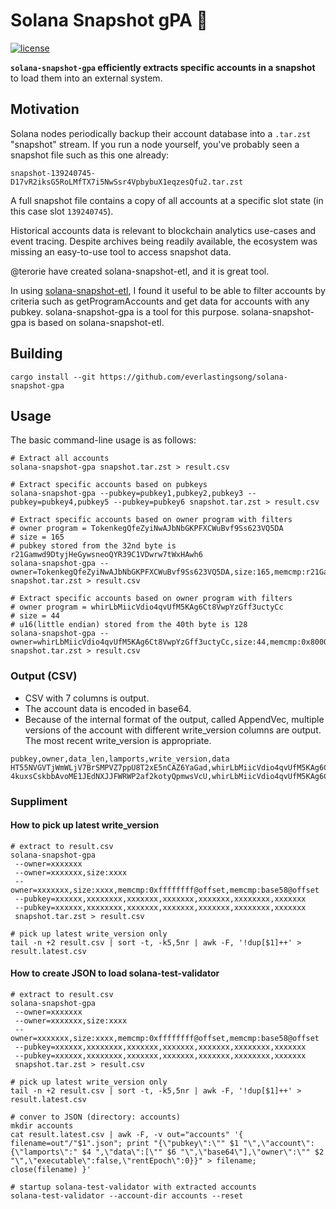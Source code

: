 # Solana Snapshot gPA 🧙

[![license](https://img.shields.io/badge/license-Apache--2.0-blue?style=flat-square)](#license)

**`solana-snapshot-gpa` efficiently extracts specific accounts in a snapshot** to load them into an external system.

## Motivation

Solana nodes periodically backup their account database into a `.tar.zst` "snapshot" stream.
If you run a node yourself, you've probably seen a snapshot file such as this one already:

```
snapshot-139240745-D17vR2iksG5RoLMfTX7i5NwSsr4VpbybuX1eqzesQfu2.tar.zst
```

A full snapshot file contains a copy of all accounts at a specific slot state (in this case slot `139240745`).

Historical accounts data is relevant to blockchain analytics use-cases and event tracing.
Despite archives being readily available, the ecosystem was missing an easy-to-use tool to access snapshot data.

@terorie have created solana-snapshot-etl, and it is great tool.

In using [solana-snapshot-etl](https://github.com/terorie/solana-snapshot-etl),
I found it useful to be able to filter accounts by criteria such as getProgramAccounts and get data for accounts with any pubkey.
solana-snapshot-gpa is a tool for this purpose. solana-snapshot-gpa is based on solana-snapshot-etl.

## Building

```shell
cargo install --git https://github.com/everlastingsong/solana-snapshot-gpa
```

## Usage

The basic command-line usage is as follows:

```
# Extract all accounts
solana-snapshot-gpa snapshot.tar.zst > result.csv

# Extract specific accounts based on pubkeys
solana-snapshot-gpa --pubkey=pubkey1,pubkey2,pubkey3 --pubkey=pubkey4,pubkey5 --pubkey=pubkey6 snapshot.tar.zst > result.csv

# Extract specific accounts based on owner program with filters
# owner program = TokenkegQfeZyiNwAJbNbGKPFXCWuBvf9Ss623VQ5DA
# size = 165
# pubkey stored from the 32nd byte is r21Gamwd9DtyjHeGywsneoQYR39C1VDwrw7tWxHAwh6
solana-snapshot-gpa --owner=TokenkegQfeZyiNwAJbNbGKPFXCWuBvf9Ss623VQ5DA,size:165,memcmp:r21Gamwd9DtyjHeGywsneoQYR39C1VDwrw7tWxHAwh6@32 snapshot.tar.zst > result.csv

# Extract specific accounts based on owner program with filters
# owner program = whirLbMiicVdio4qvUfM5KAg6Ct8VwpYzGff3uctyCc
# size = 44
# u16(little endian) stored from the 40th byte is 128
solana-snapshot-gpa --owner=whirLbMiicVdio4qvUfM5KAg6Ct8VwpYzGff3uctyCc,size:44,memcmp:0x8000@40 snapshot.tar.zst > result.csv
```

### Output (CSV)
* CSV with 7 columns is output.
* The account data is encoded in base64.
* Because of the internal format of the output, called AppendVec, multiple versions of the account with different write_version columns are output. The most recent write_version is appropriate.

```
pubkey,owner,data_len,lamports,write_version,data
HT55NVGVTjWmWLjV7BrSMPVZ7ppU8T2xE5nCAZ6YaGad,whirLbMiicVdio4qvUfM5KAg6Ct8VwpYzGff3uctyCc,44,1197120,492556471222,OEufTI5EvmkT5EH4ORPKaLBjT7Al/eqohzfoQRDRJV41ezN33e4czUAAuAs=
4kuxsCskbbAvoME1JEdNXJJFWRWP2af2kotyQpmwsVcU,whirLbMiicVdio4qvUfM5KAg6Ct8VwpYzGff3uctyCc,44,1197120,490748093121,OEufTI5EvmkF3IgGzHvjy10P4GItvoRPV06kXHzKT391zj26u8lAs0AArA0=
```

### Suppliment

#### How to pick up latest write_version

```
# extract to result.csv
solana-snapshot-gpa
 --owner=xxxxxxx
 --owner=xxxxxxx,size:xxxx
 --owner=xxxxxxx,size:xxxx,memcmp:0xffffffff@offset,memcmp:base58@offset
 --pubkey=xxxxxx,xxxxxxxx,xxxxxxx,xxxxxxx,xxxxxxx,xxxxxxxx,xxxxxxx
 --pubkey=xxxxxx,xxxxxxxx,xxxxxxx,xxxxxxx,xxxxxxx,xxxxxxxx,xxxxxxx
 snapshot.tar.zst > result.csv

# pick up latest write_version only
tail -n +2 result.csv | sort -t, -k5,5nr | awk -F, '!dup[$1]++' > result.latest.csv
```

#### How to create JSON to load solana-test-validator

```
# extract to result.csv
solana-snapshot-gpa
 --owner=xxxxxxx
 --owner=xxxxxxx,size:xxxx
 --owner=xxxxxxx,size:xxxx,memcmp:0xffffffff@offset,memcmp:base58@offset
 --pubkey=xxxxxx,xxxxxxxx,xxxxxxx,xxxxxxx,xxxxxxx,xxxxxxxx,xxxxxxx
 --pubkey=xxxxxx,xxxxxxxx,xxxxxxx,xxxxxxx,xxxxxxx,xxxxxxxx,xxxxxxx
 snapshot.tar.zst > result.csv

# pick up latest write_version only
tail -n +2 result.csv | sort -t, -k5,5nr | awk -F, '!dup[$1]++' > result.latest.csv

# conver to JSON (directory: accounts)
mkdir accounts
cat result.latest.csv | awk -F, -v out="accounts" '{ filename=out"/"$1".json"; print "{\"pubkey\":\"" $1 "\",\"account\":{\"lamports\":" $4 ",\"data\":[\"" $6 "\",\"base64\"],\"owner\":\"" $2 "\",\"executable\":false,\"rentEpoch\":0}}" > filename; close(filename) }'

# startup solana-test-validator with extracted accounts
solana-test-validator --account-dir accounts --reset 
```
